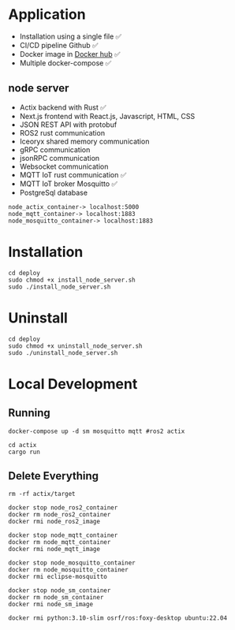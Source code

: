 # Application
- Installation using a single file ✅
- CI/CD pipeline Github ✅
- Docker image in [Docker hub](https://hub.docker.com/repositories/lp02781) ✅
- Multiple docker-compose ✅

## node server
- Actix backend with Rust ✅
- Next.js frontend with React.js, Javascript, HTML, CSS
- JSON REST API with protobuf
- ROS2 rust communication
- Iceoryx shared memory communication
- gRPC communication
- jsonRPC communication
- Websocket communication
- MQTT IoT rust communication ✅
- MQTT IoT broker Mosquitto ✅
- PostgreSql database
```
node_actix_container-> localhost:5000
node_mqtt_container-> localhost:1883
node_mosquitto_container-> localhost:1883
```

# Installation
```
cd deploy
sudo chmod +x install_node_server.sh
sudo ./install_node_server.sh
```

# Uninstall
```
cd deploy
sudo chmod +x uninstall_node_server.sh
sudo ./uninstall_node_server.sh
```

# Local Development

## Running 
```
docker-compose up -d sm mosquitto mqtt #ros2 actix
```

```
cd actix
cargo run
```

## Delete Everything
```
rm -rf actix/target  

docker stop node_ros2_container
docker rm node_ros2_container
docker rmi node_ros2_image

docker stop node_mqtt_container
docker rm node_mqtt_container
docker rmi node_mqtt_image

docker stop node_mosquitto_container
docker rm node_mosquitto_container
docker rmi eclipse-mosquitto

docker stop node_sm_container
docker rm node_sm_container
docker rmi node_sm_image

docker rmi python:3.10-slim osrf/ros:foxy-desktop ubuntu:22.04
```

